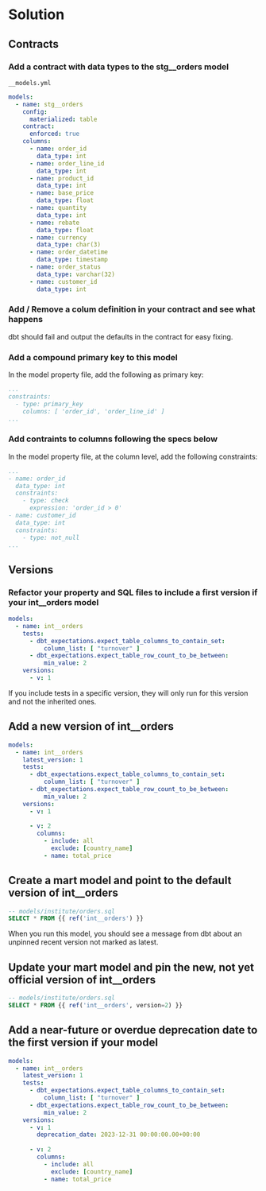 # Solution

## Contracts

### Add a contract with data types to the stg__orders model

`__models.yml`
```yaml
models:
  - name: stg__orders
    config:
      materialized: table
    contract:
      enforced: true
    columns:
      - name: order_id
        data_type: int
      - name: order_line_id
        data_type: int
      - name: product_id
        data_type: int
      - name: base_price
        data_type: float
      - name: quantity
        data_type: int
      - name: rebate
        data_type: float
      - name: currency
        data_type: char(3)
      - name: order_datetime
        data_type: timestamp
      - name: order_status
        data_type: varchar(32)
      - name: customer_id
        data_type: int
```

### Add / Remove a colum definition in your contract and see what happens

dbt should fail and output the defaults in the contract for easy fixing.

### Add a compound primary key to this model

In the model property file, add the following as primary key:

```yaml
...
constraints:
  - type: primary_key
    columns: [ 'order_id', 'order_line_id' ]
...
```


### Add contraints to columns following the specs below

In the model property file, at the column level, add the following constraints:

```yaml
...
- name: order_id
  data_type: int
  constraints:
    - type: check
      expression: 'order_id > 0'
- name: customer_id
  data_type: int
  constraints:
    - type: not_null
...
```


## Versions

### Refactor your property and SQL files to include a first version if your int__orders model

```yaml
models:
  - name: int__orders
    tests:
      - dbt_expectations.expect_table_columns_to_contain_set:
          column_list: [ "turnover" ]
      - dbt_expectations.expect_table_row_count_to_be_between:
          min_value: 2
    versions:
      - v: 1
```

If you include tests in a specific version, they will only run for this version and not the inherited ones.

## Add a new version of int__orders

```yaml
models:
  - name: int__orders
    latest_version: 1
    tests:
      - dbt_expectations.expect_table_columns_to_contain_set:
          column_list: [ "turnover" ]
      - dbt_expectations.expect_table_row_count_to_be_between:
          min_value: 2
    versions:
      - v: 1
        
      - v: 2
        columns:
          - include: all
            exclude: [country_name]
          - name: total_price
```

## Create a mart model and point to the default version of int__orders

```sql
-- models/institute/orders.sql
SELECT * FROM {{ ref('int__orders') }}
```

When you run this model, you should see a message from dbt about an unpinned recent version not marked as latest.

## Update your mart model and pin the new, not yet official version of int__orders

```sql
-- models/institute/orders.sql
SELECT * FROM {{ ref('int__orders', version=2) }}
```

## Add a near-future or overdue deprecation date to the first version if your model


```yaml
models:
  - name: int__orders
    latest_version: 1
    tests:
      - dbt_expectations.expect_table_columns_to_contain_set:
          column_list: [ "turnover" ]
      - dbt_expectations.expect_table_row_count_to_be_between:
          min_value: 2
    versions:
      - v: 1
        deprecation_date: 2023-12-31 00:00:00.00+00:00
        
      - v: 2
        columns:
          - include: all
            exclude: [country_name]
          - name: total_price
```